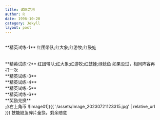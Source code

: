 ```yaml
---
title: 试炼之地
author: R
date: 1996-10-20
category: Jekyll
layout: post
---
```

<br>
**精英试练-1**&nbsp;红团带队;红大象;红游牧;红鼓娃
<br>
<br>
<br>
**精英试练-2**&nbsp;红团带队;红大象;红游牧;红鼓娃;绿鲶鱼   如果没过，相同阵容再打一次
<br>
**精英试练-3**
<br>
**精英试练-4**
<br>
**精英试练-5**
<br>
**精英试练-6**
<br>
**奖励兑换**
<br>
点右上角币 ![image01]({{ '/assets/Image_20230721123315.jpg' | relative_url }})
技能鲶鱼碎片全换，剩余随意
